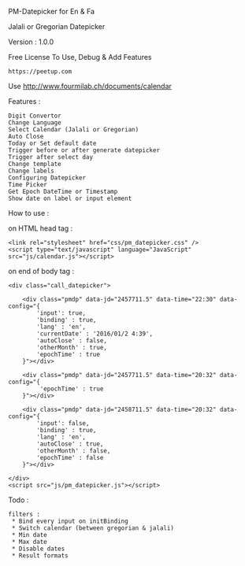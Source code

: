 PM-Datepicker for En & Fa

Jalali or Gregorian Datepicker

Version : 1.0.0

Free License To Use, Debug & Add Features

    https://peetup.com

Use http://www.fourmilab.ch/documents/calendar

Features :

    Digit Convertor
    Change Language
    Select Calendar (Jalali or Gregorian)
    Auto Close
    Today or Set default date
    Trigger before or after generate datepicker
    Trigger after select day
    Change template
    Change labels
    Configuring Datepicker
    Time Picker
    Get Epoch DateTime or Timestamp
    Show date on label or input element
    
How to use :

on HTML head tag :

    <link rel="stylesheet" href="css/pm_datepicker.css" />
    <script type="text/javascript" language="JavaScript" src="js/calendar.js"></script>
    
on end of body tag :

    <div class="call_datepicker">
    
        <div class="pmdp" data-jd="2457711.5" data-time="22:30" data-config="{
            'input': true,
            'binding' : true,
            'lang' : 'en',
            'currentDate' : '2016/01/2 4:39',
            'autoClose' : false,
            'otherMonth' : true,
            'epochTime' : true
        }"></div>
    
        <div class="pmdp" data-jd="2457711.5" data-time="20:32" data-config="{
             'epochTime' : true
        }"></div>
    
        <div class="pmdp" data-jd="2458711.5" data-time="20:32" data-config="{
            'input': false,
            'binding' : true,
            'lang' : 'en',
            'autoClose' : true,
            'otherMonth' : false,
            'epochTime' : false
        }"></div>
        
    </div>
    <script src="js/pm_datepicker.js"></script>

Todo :
    
    filters :
     * Bind every input on initBinding
     * Switch calendar (between gregorian & jalali)
     * Min date
     * Max date
     * Disable dates
     * Result formats